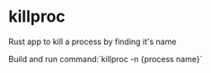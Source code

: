 # killproc
Rust app to kill a process by finding it's name

Build and run command:´killproc -n {process name}´
